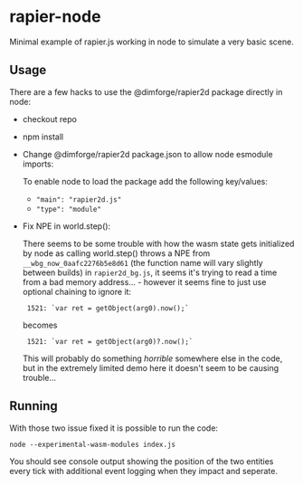 # rapier-node
Minimal example of rapier.js working in node to simulate a very basic scene.

## Usage

There are a few hacks to use the @dimforge/rapier2d package directly in node:

* checkout repo
* npm install
* Change @dimforge/rapier2d package.json to allow node esmodule imports:

	To enable node to load the package add the following key/values:
	* `"main": "rapier2d.js"`
	* `"type": "module"`
*  Fix NPE in world.step():

	There seems to be some trouble with how the wasm state gets initialized by node as calling world.step() throws a NPE from `__wbg_now_0aafc2276b5e8d61` (the function name will vary slightly between builds) in `rapier2d_bg.js`, it seems it's trying to read a time from a bad memory address... - however it seems fine to just use optional chaining to ignore it:

		1521: `var ret = getObject(arg0).now();`
	becomes

		1521: `var ret = getObject(arg0)?.now();`
	
	This will probably do something *_horrible_* somewhere else in the code, but in the extremely limited demo here it doesn't seem to be causing trouble...

## Running

With those two issue fixed it is possible to run the code:

`node --experimental-wasm-modules index.js`

You should see console output showing the position of the two entities every tick with additional event logging when they impact and seperate.


